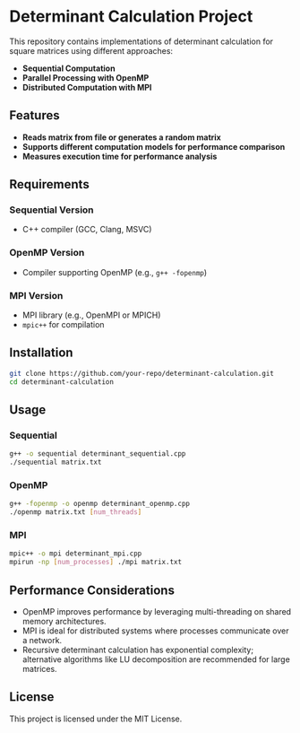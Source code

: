 # Determinant Calculation Project

This repository contains implementations of determinant calculation for square matrices using different approaches:
- **Sequential Computation**
- **Parallel Processing with OpenMP**
- **Distributed Computation with MPI**

## Features
- **Reads matrix from file or generates a random matrix**
- **Supports different computation models for performance comparison**
- **Measures execution time for performance analysis**

## Requirements
### Sequential Version
- C++ compiler (GCC, Clang, MSVC)

### OpenMP Version
- Compiler supporting OpenMP (e.g., `g++ -fopenmp`)

### MPI Version
- MPI library (e.g., OpenMPI or MPICH)
- `mpic++` for compilation

## Installation
```sh
git clone https://github.com/your-repo/determinant-calculation.git  
cd determinant-calculation  
```

## Usage
### Sequential
```sh
g++ -o sequential determinant_sequential.cpp  
./sequential matrix.txt  
```

### OpenMP
```sh
g++ -fopenmp -o openmp determinant_openmp.cpp  
./openmp matrix.txt [num_threads]  
```

### MPI
```sh
mpic++ -o mpi determinant_mpi.cpp  
mpirun -np [num_processes] ./mpi matrix.txt  
```

## Performance Considerations
- OpenMP improves performance by leveraging multi-threading on shared memory architectures.
- MPI is ideal for distributed systems where processes communicate over a network.
- Recursive determinant calculation has exponential complexity; alternative algorithms like LU decomposition are recommended for large matrices.

## License
This project is licensed under the MIT License.